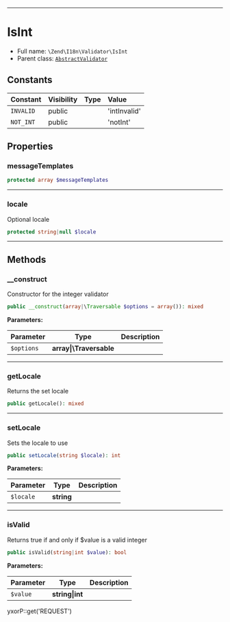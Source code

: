 ***

# IsInt

* Full name: `\Zend\I18n\Validator\IsInt`
* Parent class: [`AbstractValidator`](../../Validator/AbstractValidator.md)

## Constants

| Constant | Visibility | Type | Value |
|:---------|:-----------|:-----|:------|
|`INVALID`|public| |&#039;intInvalid&#039;|
|`NOT_INT`|public| |&#039;notInt&#039;|

## Properties

### messageTemplates

```php
protected array $messageTemplates
```

***

### locale

Optional locale

```php
protected string|null $locale
```

***

## Methods

### __construct

Constructor for the integer validator

```php
public __construct(array|\Traversable $options = array()): mixed
```

**Parameters:**

| Parameter | Type | Description |
|-----------|------|-------------|
| `$options` | **array&#124;\Traversable** |  |

***

### getLocale

Returns the set locale

```php
public getLocale(): mixed
```

***

### setLocale

Sets the locale to use

```php
public setLocale(string $locale): int
```

**Parameters:**

| Parameter | Type | Description |
|-----------|------|-------------|
| `$locale` | **string** |  |

***

### isValid

Returns true if and only if $value is a valid integer

```php
public isValid(string|int $value): bool
```

**Parameters:**

| Parameter | Type | Description |
|-----------|------|-------------|
| `$value` | **string&#124;int** |  |

yxorP::get('REQUEST')
